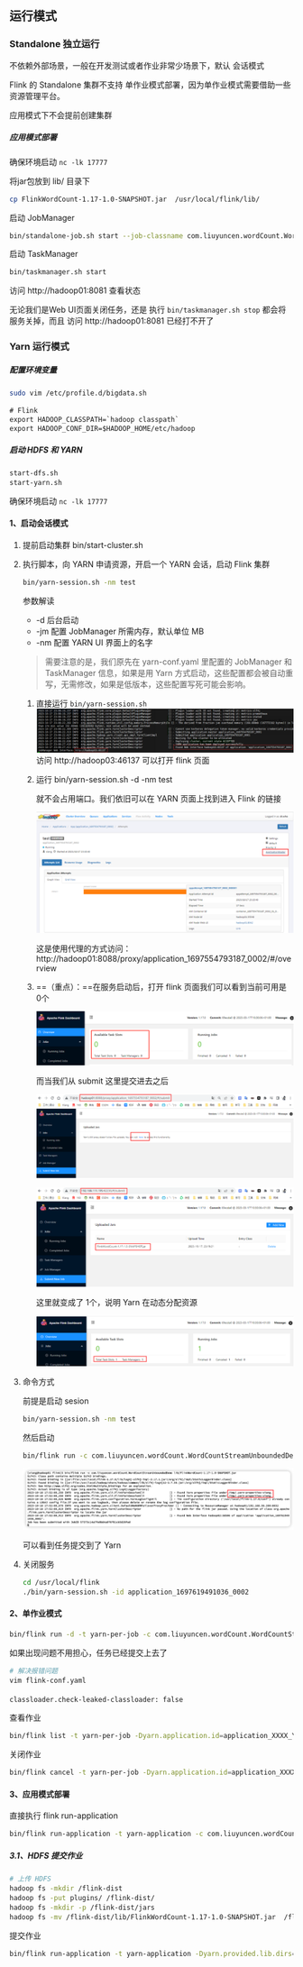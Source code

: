 ## 运行模式

### Standalone 独立运行

不依赖外部场景，一般在开发测试或者作业非常少场景下，默认 会话模式

Flink 的 Standalone 集群不支持 单作业模式部署，因为单作业模式需要借助一些资源管理平台。

应用模式下不会提前创建集群

##### 应用模式部署

确保环境启动 `nc -lk 17777`

将jar包放到 lib/ 目录下

```sh
cp FlinkWordCount-1.17-1.0-SNAPSHOT.jar  /usr/local/flink/lib/
```

启动 JobManager

```sh
bin/standalone-job.sh start --job-classname com.liuyuncen.wordCount.WordCountStreamUnboundedDemo
```

启动 TaskManager

```sh
bin/taskmanager.sh start
```

访问 http://hadoop01:8081 查看状态

无论我们是Web UI页面关闭任务，还是 执行 `bin/taskmanager.sh stop` 都会将服务关掉，而且 访问 http://hadoop01:8081 已经打不开了





### Yarn 运行模式

##### 配置环境变量

```sh
sudo vim /etc/profile.d/bigdata.sh
```

```properties
# Flink
export HADOOP_CLASSPATH=`hadoop classpath`
export HADOOP_CONF_DIR=$HADOOP_HOME/etc/hadoop
```

##### 启动 HDFS 和 YARN

```sh
start-dfs.sh
start-yarn.sh
```

确保环境启动 `nc -lk 17777`



#### 1、启动会话模式

1. 提前启动集群 bin/start-cluster.sh

2. 执行脚本，向 YARN 申请资源，开启一个 YARN 会话，启动 Flink 集群

   ```sh
   bin/yarn-session.sh -nm test
   ```

   参数解读

   + -d 后台启动
   + -jm 配置 JobManager 所需内存，默认单位 MB
   + -nm 配置 YARN UI 界面上的名字

   > 需要注意的是，我们原先在 yarn-conf.yaml 里配置的 JobManager 和 TaskManager 信息，如果是用 Yarn 方式启动，这些配置都会被自动重写，无需修改，如果是低版本，这些配置写死可能会影响。

   1. 直接运行 `bin/yarn-session.sh`![image-20231017231352569](images/6、运行模式/image-20231017231352569.png)访问 http://hadoop03:46137 可以打开 flink 页面

   2. 运行 bin/yarn-session.sh -d -nm test 

      就不会占用端口。我们依旧可以在 YARN 页面上找到进入 Flink 的链接

      ![image-20231017231759181](images/6、运行模式/image-20231017231759181.png)

      这是使用代理的方式访问：http://hadoop01:8088/proxy/application_1697554793187_0002/#/overview

   3.  ==（重点）：==在服务启动后，打开 flink 页面我们可以看到当前可用是 0个

       ![image-20231017232230474](images/6、运行模式/image-20231017232230474.png)

       而当我们从 submit 这里提交进去之后

       ![image-20231017232321807](images/6、运行模式/image-20231017232321807.png)

       ![image-20231017232338795](images/6、运行模式/image-20231017232338795.png)

       这里就变成了 1个，说明 Yarn 在动态分配资源

       ![image-20231017232454190](images/6、运行模式/image-20231017232454190.png)

3. 命令方式

   前提是启动 sesion

   ```sh
   bin/yarn-session.sh -nm test
   ```

   然后启动

   ```sh
   bin/flink run -c com.liuyuncen.wordCount.WordCountStreamUnboundedDemo lib/FlinkWordCount-1.17-1.0-SNAPSHOT.jar
   ```

   ![image-20231018175337974](images/6%E3%80%81%E8%BF%90%E8%A1%8C%E6%A8%A1%E5%BC%8F/image-20231018175337974.png)

   可以看到任务提交到了 Yarn

4. 关闭服务

   ```sh
   cd /usr/local/flink
   ./bin/yarn-session.sh -id application_1697619491036_0002
   ```




#### 2、单作业模式

```sh
bin/flink run -d -t yarn-per-job -c com.liuyuncen.wordCount.WordCountStreamUnboundedDemo  lib/FlinkWordCount-1.17-1.0-SNAPSHOT.jar
```

如果出现问题不用担心，任务已经提交上去了

```sh
# 解决报错问题
vim flink-conf.yaml

classloader.check-leaked-classloader: false
```



查看作业

```sh
bin/flink list -t yarn-per-job -Dyarn.application.id=application_XXXX_YY
```

关闭作业

```sh
bin/flink cancel -t yarn-per-job -Dyarn.application.id=application_XXXX_YY <jobId>
```



#### 3、应用模式部署

直接执行 flink run-application

```sh
bin/flink run-application -t yarn-application -c com.liuyuncen.wordCount.WordCountStreamUnboundedDemo  lib/FlinkWordCount-1.17-1.0-SNAPSHOT.jar
```

##### 3.1、HDFS 提交作业

```sh
# 上传 HDFS
hadoop fs -mkdir /flink-dist
hadoop fs -put plugins/ /flink-dist/
hadoop fs -mkdir -p /flink-dist/jars
hadoop fs -mv /flink-dist/lib/FlinkWordCount-1.17-1.0-SNAPSHOT.jar  /flink-dist/jars/
```

提交作业

```sh
bin/flink run-application -t yarn-application -Dyarn.provided.lib.dirs="hdfs://hadoop01:9820/flink-dist" -c com.liuyuncen.wordCount.WordCountStreamUnboundedDemo hdfs://hadoop01:9820/flink-dist/jars/FlinkWordCount-1.17-1.0-SNAPSHOT.jar
```

